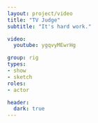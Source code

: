 ```yaml
---
layout: project/video
title: "TV Judge"
subtitle: "It's hard work."

video:
  youtube: ygqvyMEwrHg

group: rig
types:
- show
- sketch
roles:
- actor

header:
  dark: true
---
```

